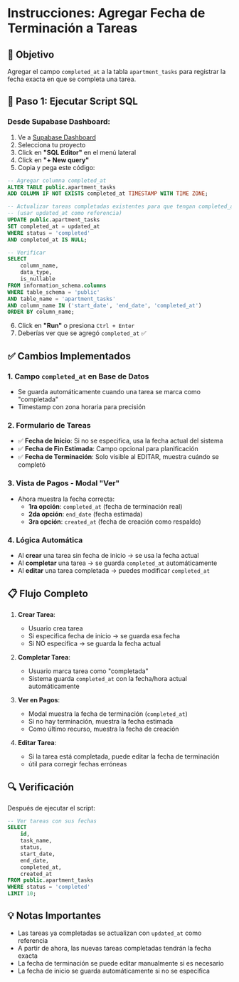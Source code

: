 # Instrucciones: Agregar Fecha de Terminación a Tareas

## 🎯 Objetivo

Agregar el campo `completed_at` a la tabla `apartment_tasks` para registrar la fecha exacta en que se completa una tarea.

## 🚀 Paso 1: Ejecutar Script SQL

### Desde Supabase Dashboard:

1. Ve a [Supabase Dashboard](https://app.supabase.com)
2. Selecciona tu proyecto
3. Click en **"SQL Editor"** en el menú lateral
4. Click en **"+ New query"**
5. Copia y pega este código:

```sql
-- Agregar columna completed_at
ALTER TABLE public.apartment_tasks 
ADD COLUMN IF NOT EXISTS completed_at TIMESTAMP WITH TIME ZONE;

-- Actualizar tareas completadas existentes para que tengan completed_at
-- (usar updated_at como referencia)
UPDATE public.apartment_tasks 
SET completed_at = updated_at 
WHERE status = 'completed' 
AND completed_at IS NULL;

-- Verificar
SELECT 
    column_name, 
    data_type, 
    is_nullable
FROM information_schema.columns 
WHERE table_schema = 'public' 
AND table_name = 'apartment_tasks' 
AND column_name IN ('start_date', 'end_date', 'completed_at')
ORDER BY column_name;
```

6. Click en **"Run"** o presiona `Ctrl + Enter`
7. Deberías ver que se agregó `completed_at` ✅

## ✅ Cambios Implementados

### 1. **Campo `completed_at` en Base de Datos**
   - Se guarda automáticamente cuando una tarea se marca como "completada"
   - Timestamp con zona horaria para precisión

### 2. **Formulario de Tareas**
   - ✅ **Fecha de Inicio**: Si no se especifica, usa la fecha actual del sistema
   - ✅ **Fecha de Fin Estimada**: Campo opcional para planificación
   - ✅ **Fecha de Terminación**: Solo visible al EDITAR, muestra cuándo se completó

### 3. **Vista de Pagos - Modal "Ver"**
   - Ahora muestra la fecha correcta:
     - **1ra opción**: `completed_at` (fecha de terminación real)
     - **2da opción**: `end_date` (fecha estimada)
     - **3ra opción**: `created_at` (fecha de creación como respaldo)

### 4. **Lógica Automática**
   - Al **crear** una tarea sin fecha de inicio → se usa la fecha actual
   - Al **completar** una tarea → se guarda `completed_at` automáticamente
   - Al **editar** una tarea completada → puedes modificar `completed_at`

## 📋 Flujo Completo

1. **Crear Tarea**:
   - Usuario crea tarea
   - Si especifica fecha de inicio → se guarda esa fecha
   - Si NO especifica → se guarda la fecha actual

2. **Completar Tarea**:
   - Usuario marca tarea como "completada"
   - Sistema guarda `completed_at` con la fecha/hora actual automáticamente

3. **Ver en Pagos**:
   - Modal muestra la fecha de terminación (`completed_at`)
   - Si no hay terminación, muestra la fecha estimada
   - Como último recurso, muestra la fecha de creación

4. **Editar Tarea**:
   - Si la tarea está completada, puede editar la fecha de terminación
   - útil para corregir fechas erróneas

## 🔍 Verificación

Después de ejecutar el script:

```sql
-- Ver tareas con sus fechas
SELECT 
    id,
    task_name,
    status,
    start_date,
    end_date,
    completed_at,
    created_at
FROM public.apartment_tasks 
WHERE status = 'completed'
LIMIT 10;
```

## 💡 Notas Importantes

- Las tareas ya completadas se actualizan con `updated_at` como referencia
- A partir de ahora, las nuevas tareas completadas tendrán la fecha exacta
- La fecha de terminación se puede editar manualmente si es necesario
- La fecha de inicio se guarda automáticamente si no se especifica

